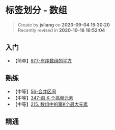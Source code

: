 标签划分 - 数组
===

> Create by **jsliang** on **2020-09-04 15:30:20**  
> Recently revised in **2020-10-16 16:52:04**

## 入门

* 【简单】[977-有序数组的平方](https://leetcode-cn.com/problems/squares-of-a-sorted-array/)

## 熟练

* 【中等】[56-合并区间](https://leetcode-cn.com/problems/merge-intervals/)
* 【中等】[347-前 K 个高频元素](https://leetcode-cn.com/problems/top-k-frequent-elements/)
* 【中等】[215. 数组中的第K个最大元素](https://leetcode-cn.com/problems/kth-largest-element-in-an-array/)

## 精通